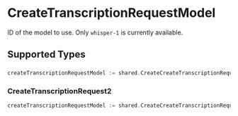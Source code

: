 # CreateTranscriptionRequestModel

ID of the model to use. Only `whisper-1` is currently available.



## Supported Types

### 

```go
createTranscriptionRequestModel := shared.CreateCreateTranscriptionRequestModelStr(string{/* values here */})
```

### CreateTranscriptionRequest2

```go
createTranscriptionRequestModel := shared.CreateCreateTranscriptionRequestModelCreateTranscriptionRequest2(shared.CreateTranscriptionRequest2{/* values here */})
```

